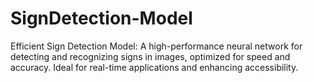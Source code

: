 # SignDetection-Model
Efficient Sign Detection Model: A high-performance neural network for detecting and recognizing signs in images, optimized for speed and accuracy. Ideal for real-time applications and enhancing accessibility.
